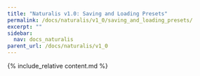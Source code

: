 ```yaml
---
title: "Naturalis v1.0: Saving and Loading Presets"
permalink: /docs/naturalis/v1_0/saving_and_loading_presets/
excerpt: ""
sidebar:
  nav: docs_naturalis
parent_url: /docs/naturalis/v1_0
---
```


{% include_relative content.md %}
